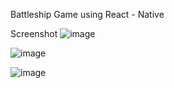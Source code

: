 Battleship Game using React - Native


Screenshot
![image](https://github.com/user-attachments/assets/01b8a778-87d3-4885-874d-40fe8c511d8f)

![image](https://github.com/user-attachments/assets/2d8dc4b1-ccd5-4d78-981f-6b34f61340d3)

![image](https://github.com/user-attachments/assets/2bf89d58-bc2a-4473-9896-9bfc1e6ac741)

